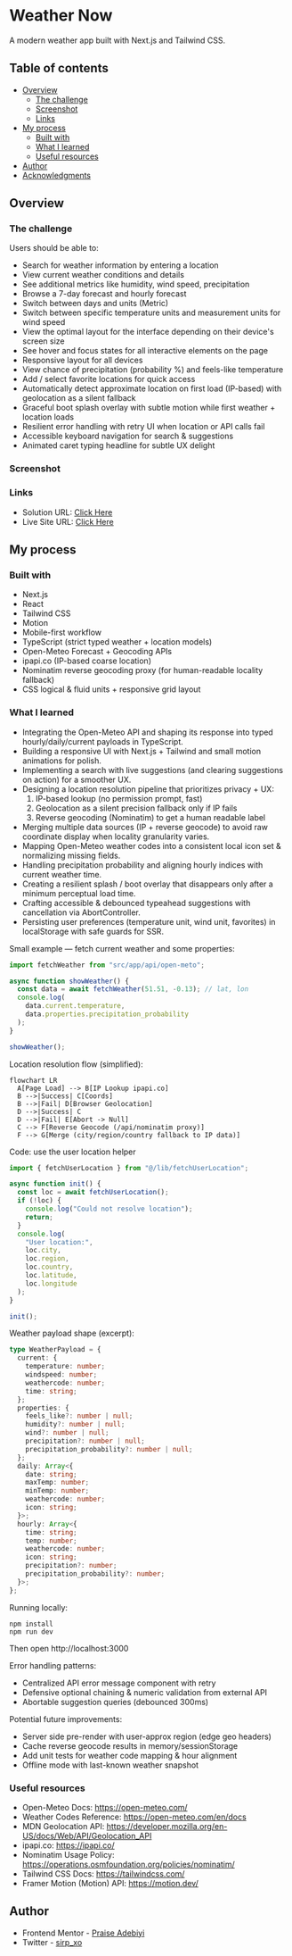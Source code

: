 # Weather Now

A modern weather app built with Next.js and Tailwind CSS.

## Table of contents

- [Overview](#overview)
  - [The challenge](#the-challenge)
  - [Screenshot](#screenshot)
  - [Links](#links)
- [My process](#my-process)
  - [Built with](#built-with)
  - [What I learned](#what-i-learned)
  - [Useful resources](#useful-resources)
- [Author](#author)
- [Acknowledgments](#acknowledgments)

## Overview

### The challenge

Users should be able to:

- Search for weather information by entering a location
- View current weather conditions and details
- See additional metrics like humidity, wind speed, precipitation
- Browse a 7-day forecast and hourly forecast
- Switch between days and units (Metric)
- Switch between specific temperature units and measurement units for wind speed
- View the optimal layout for the interface depending on their device's screen size
- See hover and focus states for all interactive elements on the page
- Responsive layout for all devices
- View chance of precipitation (probability %) and feels-like temperature
- Add / select favorite locations for quick access
- Automatically detect approximate location on first load (IP-based) with geolocation as a silent fallback
- Graceful boot splash overlay with subtle motion while first weather + location loads
- Resilient error handling with retry UI when location or API calls fail
- Accessible keyboard navigation for search & suggestions
- Animated caret typing headline for subtle UX delight

### Screenshot

<!-- screenshot here -->

### Links

- Solution URL: [Click Here](https://github.com/ShinobiKoda/weather-app-main)
- Live Site URL: [Click Here](https://weather-app-main-henna.vercel.app/)

## My process

### Built with

- Next.js
- React
- Tailwind CSS
- Motion
- Mobile-first workflow
- TypeScript (strict typed weather + location models)
- Open-Meteo Forecast + Geocoding APIs
- ipapi.co (IP-based coarse location)
- Nominatim reverse geocoding proxy (for human-readable locality fallback)
- CSS logical & fluid units + responsive grid layout

### What I learned

- Integrating the Open-Meteo API and shaping its response into typed hourly/daily/current payloads in TypeScript.
- Building a responsive UI with Next.js + Tailwind and small motion animations for polish.
- Implementing a search with live suggestions (and clearing suggestions on action) for a smoother UX.
- Designing a location resolution pipeline that prioritizes privacy + UX:
  1. IP-based lookup (no permission prompt, fast)
  2. Geolocation as a silent precision fallback only if IP fails
  3. Reverse geocoding (Nominatim) to get a human readable label
- Merging multiple data sources (IP + reverse geocode) to avoid raw coordinate display when locality granularity varies.
- Mapping Open-Meteo weather codes into a consistent local icon set & normalizing missing fields.
- Handling precipitation probability and aligning hourly indices with current weather time.
- Creating a resilient splash / boot overlay that disappears only after a minimum perceptual load time.
- Crafting accessible & debounced typeahead suggestions with cancellation via AbortController.
- Persisting user preferences (temperature unit, wind unit, favorites) in localStorage with safe guards for SSR.

Small example — fetch current weather and some properties:

```typescript
import fetchWeather from "src/app/api/open-meto";

async function showWeather() {
  const data = await fetchWeather(51.51, -0.13); // lat, lon
  console.log(
    data.current.temperature,
    data.properties.precipitation_probability
  );
}

showWeather();
```

Location resolution flow (simplified):

```mermaid
flowchart LR
  A[Page Load] --> B[IP Lookup ipapi.co]
  B -->|Success| C[Coords]
  B -->|Fail| D[Browser Geolocation]
  D -->|Success| C
  D -->|Fail| E[Abort -> Null]
  C --> F[Reverse Geocode (/api/nominatim proxy)]
  F --> G[Merge (city/region/country fallback to IP data)]
```

Code: use the user location helper

```ts
import { fetchUserLocation } from "@/lib/fetchUserLocation";

async function init() {
  const loc = await fetchUserLocation();
  if (!loc) {
    console.log("Could not resolve location");
    return;
  }
  console.log(
    "User location:",
    loc.city,
    loc.region,
    loc.country,
    loc.latitude,
    loc.longitude
  );
}

init();
```

Weather payload shape (excerpt):

```ts
type WeatherPayload = {
  current: {
    temperature: number;
    windspeed: number;
    weathercode: number;
    time: string;
  };
  properties: {
    feels_like?: number | null;
    humidity?: number | null;
    wind?: number | null;
    precipitation?: number | null;
    precipitation_probability?: number | null;
  };
  daily: Array<{
    date: string;
    maxTemp: number;
    minTemp: number;
    weathercode: number;
    icon: string;
  }>;
  hourly: Array<{
    time: string;
    temp: number;
    weathercode: number;
    icon: string;
    precipitation?: number;
    precipitation_probability?: number;
  }>;
};
```

Running locally:

```
npm install
npm run dev
```

Then open http://localhost:3000

Error handling patterns:

- Centralized API error message component with retry
- Defensive optional chaining & numeric validation from external API
- Abortable suggestion queries (debounced 300ms)

Potential future improvements:

- Server side pre-render with user-approx region (edge geo headers)
- Cache reverse geocode results in memory/sessionStorage
- Add unit tests for weather code mapping & hour alignment
- Offline mode with last-known weather snapshot

### Useful resources

- Open-Meteo Docs: https://open-meteo.com/
- Weather Codes Reference: https://open-meteo.com/en/docs
- MDN Geolocation API: https://developer.mozilla.org/en-US/docs/Web/API/Geolocation_API
- ipapi.co: https://ipapi.co/
- Nominatim Usage Policy: https://operations.osmfoundation.org/policies/nominatim/
- Tailwind CSS Docs: https://tailwindcss.com/
- Framer Motion (Motion) API: https://motion.dev/

## Author

- Frontend Mentor - [Praise Adebiyi](https://www.frontendmentor.io/home)
- Twitter - [sirp_xo](https://x.com/sirp_xo)

